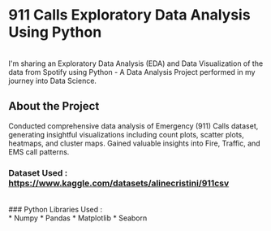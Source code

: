 # 911 Calls Exploratory Data Analysis Using Python 
<br>
I'm sharing an Exploratory Data Analysis (EDA) and Data Visualization of the data from Spotify using Python - A Data Analysis Project performed in my journey into Data Science.

## About the Project

Conducted comprehensive data analysis of Emergency (911) Calls dataset, generating insightful visualizations including
count plots, scatter plots, heatmaps, and cluster maps. Gained valuable insights into Fire, Traffic, and EMS call patterns.
<br>
### Dataset Used : https://www.kaggle.com/datasets/alinecristini/911csv
<br>
### Python Libraries Used : 
<br>
* Numpy
* Pandas
* Matplotlib
* Seaborn
